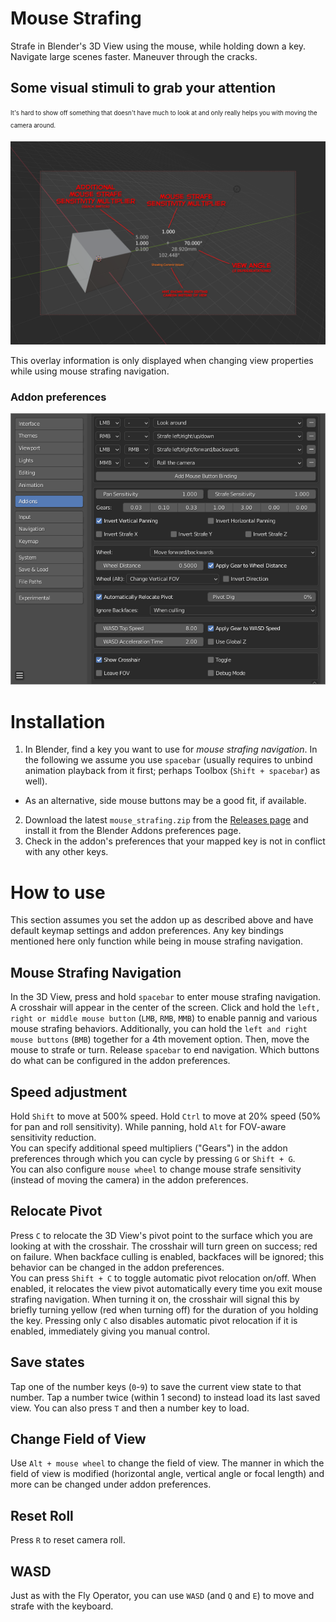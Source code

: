 # Mouse Strafing
Strafe in Blender's 3D View using the mouse, while holding down a key. Navigate large scenes faster. Maneuver through the cracks.

## Some visual stimuli to grab your attention
<sub><sup>It's hard to show off something that doesn't have much to look at and only really helps you with moving the camera around.</sup></sub>

![Overlay UI](img/camera_view.png "Overlay UI")

This overlay information is only displayed when changing view properties while using mouse strafing navigation.

### Addon preferences

![Addon preferences](img/prefs.png "Addon preferences")

# Installation
1. In Blender, find a key you want to use for *mouse strafing navigation*. In the following we assume you use `spacebar` (usually requires to unbind animation playback from it first; perhaps Toolbox (`Shift + spacebar`) as well).
  * As an alternative, side mouse buttons may be a good fit, if available.
2. Download the latest `mouse_strafing.zip` from the [Releases page](https://github.com/Zyl9393/mouse_strafing/releases) and install it from the Blender Addons preferences page.
3. Check in the addon's preferences that your mapped key is not in conflict with any other keys.

# How to use
This section assumes you set the addon up as described above and have default keymap settings and addon preferences. Any key bindings mentioned here only function while being in mouse strafing navigation.

## Mouse Strafing Navigation
In the 3D View, press and hold `spacebar` to enter mouse strafing navigation. A crosshair will appear in the center of the screen. Click and hold the `left, right or middle mouse button` (`LMB`, `RMB`, `MMB`) to enable pannig and various mouse strafing behaviors. Additionally, you can hold the `left and right mouse buttons` (`BMB`) together for a 4th movement option. Then, move the mouse to strafe or turn. Release `spacebar` to end navigation. Which buttons do what can be configured in the addon preferences.

## Speed adjustment
Hold `Shift` to move at 500% speed. Hold `Ctrl` to move at 20% speed (50% for pan and roll sensitivity). While panning, hold `Alt` for FOV-aware sensitivity reduction.  
You can specify additional speed multipliers ("Gears") in the addon preferences through which you can cycle by pressing `G` or `Shift + G`.  
You can also configure `mouse wheel` to change mouse strafe sensitivity (instead of moving the camera) in the addon preferences.

## Relocate Pivot
Press `C` to relocate the 3D View's pivot point to the surface which you are looking at with the crosshair. The crosshair will turn green on success; red on failure. When backface culling is enabled, backfaces will be ignored; this behavior can be changed in the addon preferences.  
You can press `Shift + C` to toggle automatic pivot relocation on/off. When enabled, it relocates the view pivot automatically every time you exit mouse strafing navigation. When turning it on, the crosshair will signal this by briefly turning yellow (red when turning off) for the duration of you holding the key. Pressing only `C` also disables automatic pivot relocation if it is enabled, immediately giving you manual control.

## Save states
Tap one of the number keys (`0`-`9`) to save the current view state to that number. Tap a number twice (within 1 second) to instead load its last saved view. You can also press `T` and then a number key to load.

## Change Field of View
Use `Alt + mouse wheel` to change the field of view. The manner in which the field of view is modified (horizontal angle, vertical angle or focal length) and more can be changed under addon preferences.

## Reset Roll
Press `R` to reset camera roll.

## WASD
Just as with the Fly Operator, you can use `WASD` (and `Q` and `E`) to move and strafe with the keyboard.
